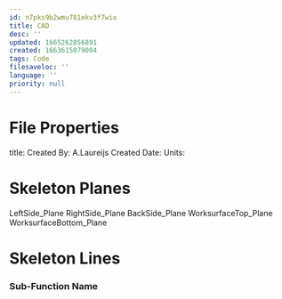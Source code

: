 ```yaml
---
id: n7pks9b2wmu781ekv3f7wio
title: CAD
desc: ''
updated: 1665262856891
created: 1663615079004
tags: Code
filesaveloc: ''
language: ''
priority: null
---
```



# File Properties
title:
Created By: A.Laureijs
Created Date: 
Units:



# Skeleton Planes
<!-- In the format of NewPlaneName:ReferencePlaneForOffset:OffsetDistance -->
LeftSide_Plane
RightSide_Plane
BackSide_Plane
WorksurfaceTop_Plane
WorksurfaceBottom_Plane


# Skeleton Lines
<!-- Overview of any function interplay or broad overviews -->


### Sub-Function Name
<!-- Subfunction description goes here -->


